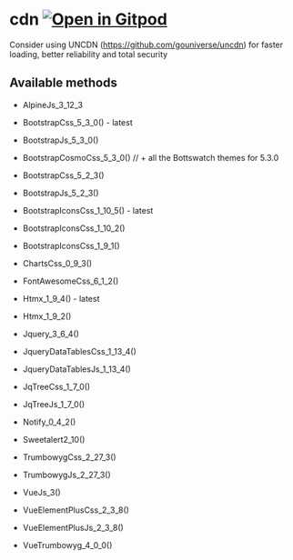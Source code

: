 # cdn <a href="https://gitpod.io/#https://github.com/gouniverse/cdn" style="float:right:"><img src="https://gitpod.io/button/open-in-gitpod.svg" alt="Open in Gitpod" loading="lazy"></a>

Consider using UNCDN (https://github.com/gouniverse/uncdn) for faster loading, better reliability and total security 

## Available methods

- AlpineJs_3_12_3


- BootstrapCss_5_3_0() - latest
- BootstrapJs_5_3_0()
- BootstrapCosmoCss_5_3_0() // + all the Bottswatch themes for 5.3.0

- BootstrapCss_5_2_3()
- BootstrapJs_5_2_3()

- BootstrapIconsCss_1_10_5() - latest
- BootstrapIconsCss_1_10_2()
- BootstrapIconsCss_1_9_1()

- ChartsCss_0_9_3()

- FontAwesomeCss_6_1_2()

- Htmx_1_9_4() - latest
- Htmx_1_9_2()

- Jquery_3_6_4()

- JqueryDataTablesCss_1_13_4()
- JqueryDataTablesJs_1_13_4()

- JqTreeCss_1_7_0()
- JqTreeJs_1_7_0()

- Notify_0_4_2()

- Sweetalert2_10()

- TrumbowygCss_2_27_3()
- TrumbowygJs_2_27_3()

- VueJs_3()
- VueElementPlusCss_2_3_8()
- VueElementPlusJs_2_3_8()
- VueTrumbowyg_4_0_0()